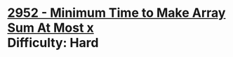 # [2952 - Minimum Time to Make Array Sum At Most x](https://leetcode.com/problems/minimum-time-to-make-array-sum-at-most-x/) </br> Difficulty: Hard